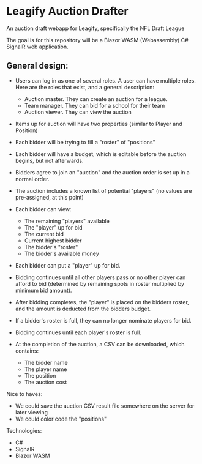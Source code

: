 # Leagify Auction Drafter
An auction draft webapp for Leagify, specifically the NFL Draft League


The goal is for this repository will be a Blazor WASM (Webassembly) C# SignalR web application.

## General design:
+ Users can log in as one of several roles. A user can have multiple roles. Here are the roles that exist, and a general description:
  - Auction master. They can create an auction for a league.
  - Team manager. They can bid for a school for their team
  - Auction viewer. They can view the auction

+ Items up for auction will have two properties (similar to Player and Position)
+ Each bidder will be trying to fill a "roster" of "positions"
+ Each bidder will have a budget, which is editable before the auction begins, but not afterwards.
+ Bidders agree to join an "auction" and the auction order is set up in a normal order.
+ The auction includes a known list of potential "players" (no values are pre-assigned, at this point)
+ Each bidder can view:
  - The remaining "players" available
  - The "player" up for bid
  - The current bid
  - Current highest bidder
  - The bidder's "roster"
  - The bidder's available money
+ Each bidder can put a "player" up for bid.
+ Bidding continues until all other players pass or no other player can afford to bid (determined by remaining spots in roster multiplied by minimum bid amount).
+ After bidding completes, the "player" is placed on the bidders roster, and the amount is deducted from the bidders budget.
+ If a bidder's roster is full, they can no longer nominate players for bid.
+ Bidding continues until each player's roster is full.
+ At the completion of the auction, a CSV can be downloaded, which contains:
  - The bidder name
  - The player name
  - The position
  - The auction cost
  
Nice to haves:

+ We could save the auction CSV result file somewhere on the server for later viewing
+ We could color code the "positions"

Technologies:
+ C#
+ SignalR
+ Blazor WASM

